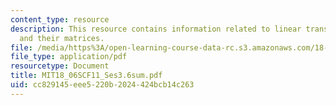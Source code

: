 ```yaml
---
content_type: resource
description: This resource contains information related to linear transformations
  and their matrices.
file: /media/https%3A/open-learning-course-data-rc.s3.amazonaws.com/18-06sc-linear-algebra-fall-2011/cc829145eee5220b2024424bcb14c263_MIT18_06SCF11_Ses3.6sum.pdf
file_type: application/pdf
resourcetype: Document
title: MIT18_06SCF11_Ses3.6sum.pdf
uid: cc829145-eee5-220b-2024-424bcb14c263
---
```

